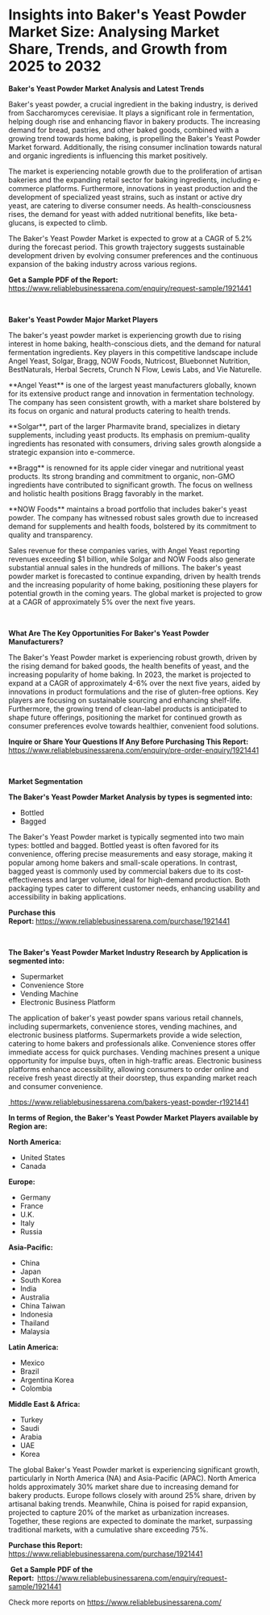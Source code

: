 <p><h1>Insights into Baker's Yeast Powder Market Size: Analysing Market Share, Trends, and Growth from 2025 to 2032</h1></p><p><strong>Baker's Yeast Powder Market Analysis and Latest Trends</strong></p>
<p><p>Baker's yeast powder, a crucial ingredient in the baking industry, is derived from Saccharomyces cerevisiae. It plays a significant role in fermentation, helping dough rise and enhancing flavor in bakery products. The increasing demand for bread, pastries, and other baked goods, combined with a growing trend towards home baking, is propelling the Baker's Yeast Powder Market forward. Additionally, the rising consumer inclination towards natural and organic ingredients is influencing this market positively.</p><p>The market is experiencing notable growth due to the proliferation of artisan bakeries and the expanding retail sector for baking ingredients, including e-commerce platforms. Furthermore, innovations in yeast production and the development of specialized yeast strains, such as instant or active dry yeast, are catering to diverse consumer needs. As health-consciousness rises, the demand for yeast with added nutritional benefits, like beta-glucans, is expected to climb.</p><p>The Baker's Yeast Powder Market is expected to grow at a CAGR of 5.2% during the forecast period. This growth trajectory suggests sustainable development driven by evolving consumer preferences and the continuous expansion of the baking industry across various regions.</p></p>
<p><strong>Get a Sample PDF of the Report:&nbsp;</strong> <a href="https://www.reliablebusinessarena.com/enquiry/request-sample/1921441?utm_campaign=2180&utm_medium=2&utm_source=Github&utm_content=ia&utm_term=14022025&utm_id=bakers-yeast-powder">https://www.reliablebusinessarena.com/enquiry/request-sample/1921441</a></p>
<p>&nbsp;</p>
<p><strong>Baker's Yeast Powder Major Market Players</strong></p>
<p><p>The baker's yeast powder market is experiencing growth due to rising interest in home baking, health-conscious diets, and the demand for natural fermentation ingredients. Key players in this competitive landscape include Angel Yeast, Solgar, Bragg, NOW Foods, Nutricost, Bluebonnet Nutrition, BestNaturals, Herbal Secrets, Crunch N Flow, Lewis Labs, and Vie Naturelle.</p><p>**Angel Yeast** is one of the largest yeast manufacturers globally, known for its extensive product range and innovation in fermentation technology. The company has seen consistent growth, with a market share bolstered by its focus on organic and natural products catering to health trends. </p><p>**Solgar**, part of the larger Pharmavite brand, specializes in dietary supplements, including yeast products. Its emphasis on premium-quality ingredients has resonated with consumers, driving sales growth alongside a strategic expansion into e-commerce.</p><p>**Bragg** is renowned for its apple cider vinegar and nutritional yeast products. Its strong branding and commitment to organic, non-GMO ingredients have contributed to significant growth. The focus on wellness and holistic health positions Bragg favorably in the market.</p><p>**NOW Foods** maintains a broad portfolio that includes baker's yeast powder. The company has witnessed robust sales growth due to increased demand for supplements and health foods, bolstered by its commitment to quality and transparency.</p><p>Sales revenue for these companies varies, with Angel Yeast reporting revenues exceeding $1 billion, while Solgar and NOW Foods also generate substantial annual sales in the hundreds of millions. The baker's yeast powder market is forecasted to continue expanding, driven by health trends and the increasing popularity of home baking, positioning these players for potential growth in the coming years. The global market is projected to grow at a CAGR of approximately 5% over the next five years.</p></p>
<p>&nbsp;</p>
<p><strong>What Are The Key Opportunities For Baker's Yeast Powder Manufacturers?</strong></p>
<p><p>The Baker's Yeast Powder market is experiencing robust growth, driven by the rising demand for baked goods, the health benefits of yeast, and the increasing popularity of home baking. In 2023, the market is projected to expand at a CAGR of approximately 4-6% over the next five years, aided by innovations in product formulations and the rise of gluten-free options. Key players are focusing on sustainable sourcing and enhancing shelf-life. Furthermore, the growing trend of clean-label products is anticipated to shape future offerings, positioning the market for continued growth as consumer preferences evolve towards healthier, convenient food solutions.</p></p>
<p><strong>Inquire or Share Your Questions If Any Before Purchasing This Report:</strong> <a href="https://www.reliablebusinessarena.com/enquiry/pre-order-enquiry/1921441?utm_campaign=2180&utm_medium=2&utm_source=Github&utm_content=ia&utm_term=14022025&utm_id=bakers-yeast-powder">https://www.reliablebusinessarena.com/enquiry/pre-order-enquiry/1921441</a></p>
<p>&nbsp;</p>
<p><strong>Market Segmentation</strong></p>
<p><strong>The Baker's Yeast Powder Market Analysis by types is segmented into:</strong></p>
<p><ul><li>Bottled</li><li>Bagged</li></ul></p>
<p><p>The Baker's Yeast Powder market is typically segmented into two main types: bottled and bagged. Bottled yeast is often favored for its convenience, offering precise measurements and easy storage, making it popular among home bakers and small-scale operations. In contrast, bagged yeast is commonly used by commercial bakers due to its cost-effectiveness and larger volume, ideal for high-demand production. Both packaging types cater to different customer needs, enhancing usability and accessibility in baking applications.</p></p>
<p><strong>Purchase this Report:&nbsp;</strong><a href="https://www.reliablebusinessarena.com/purchase/1921441?utm_campaign=2180&utm_medium=2&utm_source=Github&utm_content=ia&utm_term=14022025&utm_id=bakers-yeast-powder">https://www.reliablebusinessarena.com/purchase/1921441</a></p>
<p>&nbsp;</p>
<p><strong>The Baker's Yeast Powder Market Industry Research by Application is segmented into:</strong></p>
<p><ul><li>Supermarket</li><li>Convenience Store</li><li>Vending Machine</li><li>Electronic Business Platform</li></ul></p>
<p><p>The application of baker's yeast powder spans various retail channels, including supermarkets, convenience stores, vending machines, and electronic business platforms. Supermarkets provide a wide selection, catering to home bakers and professionals alike. Convenience stores offer immediate access for quick purchases. Vending machines present a unique opportunity for impulse buys, often in high-traffic areas. Electronic business platforms enhance accessibility, allowing consumers to order online and receive fresh yeast directly at their doorstep, thus expanding market reach and consumer convenience.</p></p>
<p><a href="https://www.reliablebusinessarena.com/bakers-yeast-powder-r1921441?utm_campaign=2180&utm_medium=2&utm_source=Github&utm_content=ia&utm_term=14022025&utm_id=bakers-yeast-powder">&nbsp;https://www.reliablebusinessarena.com/bakers-yeast-powder-r1921441</a></p>
<p><strong>In terms of Region, the Baker's Yeast Powder Market Players available by Region are:</strong></p>
<p>
    <p> <strong> North America: </strong>
        <ul>
            <li>United States</li>
            <li>Canada</li>
        </ul>
        </p> 
    <p> <strong> Europe: </strong>
        <ul>
            <li>Germany</li>
            <li>France</li>
            <li>U.K.</li>
            <li>Italy</li>
            <li>Russia</li>
        </ul>
        </p> 
    <p> <strong> Asia-Pacific: </strong>
        <ul>
            <li>China</li>
            <li>Japan</li>
            <li>South Korea</li>
            <li>India</li>
            <li>Australia</li>
            <li>China Taiwan</li>
            <li>Indonesia</li>
            <li>Thailand</li>
            <li>Malaysia</li>
        </ul>
        </p> 
    <p> <strong> Latin America: </strong>
        <ul>
            <li>Mexico</li>
            <li>Brazil</li>
            <li>Argentina Korea</li>
            <li>Colombia</li>
        </ul>
        </p> 
    <p> <strong> Middle East & Africa: </strong>
        <ul>
            <li>Turkey</li>
            <li>Saudi</li>
            <li>Arabia</li>
            <li>UAE</li>
            <li>Korea</li>
        </ul>
    </p>
    </p>
<p><p>The global Baker's Yeast Powder market is experiencing significant growth, particularly in North America (NA) and Asia-Pacific (APAC). North America holds approximately 30% market share due to increasing demand for bakery products. Europe follows closely with around 25% share, driven by artisanal baking trends. Meanwhile, China is poised for rapid expansion, projected to capture 20% of the market as urbanization increases. Together, these regions are expected to dominate the market, surpassing traditional markets, with a cumulative share exceeding 75%.</p></p>
<p><strong>Purchase this Report: </strong><a href="https://www.reliablebusinessarena.com/purchase/1921441?utm_campaign=2180&utm_medium=2&utm_source=Github&utm_content=ia&utm_term=14022025&utm_id=bakers-yeast-powder">https://www.reliablebusinessarena.com/purchase/1921441</a></p>
<p>&nbsp;<strong>Get a Sample PDF of the Report:&nbsp;&nbsp;</strong><a href="https://www.reliablebusinessarena.com/enquiry/request-sample/1921441?utm_campaign=2180&utm_medium=2&utm_source=Github&utm_content=ia&utm_term=14022025&utm_id=bakers-yeast-powder">https://www.reliablebusinessarena.com/enquiry/request-sample/1921441</a></p>
<p><strong></strong></p>
<p>Check more reports on <a href="https://www.reliablebusinessarena.com/?utm_campaign=2180&utm_medium=2&utm_source=Github&utm_content=ia&utm_term=14022025&utm_id=bakers-yeast-powder">https://www.reliablebusinessarena.com/</a></p>